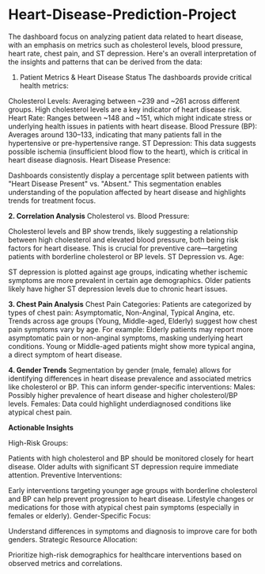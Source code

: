 # Heart-Disease-Prediction-Project

The dashboard focus on analyzing patient data related to heart disease, with an emphasis on metrics such as cholesterol levels, blood pressure, heart rate, chest pain, and ST depression. 
Here's an overall interpretation of the insights and patterns that can be derived from the data:

1. Patient Metrics & Heart Disease Status
The dashboards provide critical health metrics:

Cholesterol Levels: Averaging between ~239 and ~261 across different groups. High cholesterol levels are a key indicator of heart disease risk.
Heart Rate: Ranges between ~148 and ~151, which might indicate stress or underlying health issues in patients with heart disease.
Blood Pressure (BP): Averages around 130–133, indicating that many patients fall in the hypertensive or pre-hypertensive range.
ST Depression: This data suggests possible ischemia (insufficient blood flow to the heart), which is critical in heart disease diagnosis.
Heart Disease Presence:

Dashboards consistently display a percentage split between patients with "Heart Disease Present" vs. "Absent."
This segmentation enables understanding of the population affected by heart disease and highlights trends for treatment focus.

**2. Correlation Analysis**
Cholesterol vs. Blood Pressure:

Cholesterol levels and BP show trends, likely suggesting a relationship between high cholesterol and elevated blood pressure, both being risk factors for heart disease.
This is crucial for preventive care—targeting patients with borderline cholesterol or BP levels.
ST Depression vs. Age:

ST depression is plotted against age groups, indicating whether ischemic symptoms are more prevalent in certain age demographics. Older patients likely have higher ST depression levels due to chronic heart issues.

**3. Chest Pain Analysis**
Chest Pain Categories:
Patients are categorized by types of chest pain: Asymptomatic, Non-Anginal, Typical Angina, etc.
Trends across age groups (Young, Middle-aged, Elderly) suggest how chest pain symptoms vary by age. For example:
Elderly patients may report more asymptomatic pain or non-anginal symptoms, masking underlying heart conditions.
Young or Middle-aged patients might show more typical angina, a direct symptom of heart disease.

**4. Gender Trends**
Segmentation by gender (male, female) allows for identifying differences in heart disease prevalence and associated metrics like cholesterol or BP. This can inform gender-specific interventions:
Males: Possibly higher prevalence of heart disease and higher cholesterol/BP levels.
Females: Data could highlight underdiagnosed conditions like atypical chest pain.

**Actionable Insights**

High-Risk Groups:

Patients with high cholesterol and BP should be monitored closely for heart disease.
Older adults with significant ST depression require immediate attention.
Preventive Interventions:

Early interventions targeting younger age groups with borderline cholesterol and BP can help prevent progression to heart disease.
Lifestyle changes or medications for those with atypical chest pain symptoms (especially in females or elderly).
Gender-Specific Focus:

Understand differences in symptoms and diagnosis to improve care for both genders.
Strategic Resource Allocation:

Prioritize high-risk demographics for healthcare interventions based on observed metrics and correlations.

